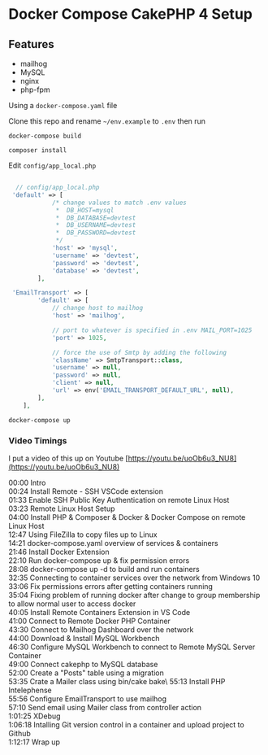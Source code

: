 # Docker Compose CakePHP 4 Setup

## Features
* mailhog
* MySQL 
* nginx
* php-fpm

Using a `docker-compose.yaml` file

Clone this repo and rename `~/env.example` to `.env` then run



```
docker-compose build
```

```
composer install 
```

Edit `config/app_local.php`

```php

  // config/app_local.php
 'default' => [
            /* change values to match .env values
             *  DB_HOST=mysql
             *  DB_DATABASE=devtest
             *  DB_USERNAME=devtest
             *  DB_PASSWORD=devtest
             */
            'host' => 'mysql',
            'username' => 'devtest',
            'password' => 'devtest',
            'database' => 'devtest',
        ],

 'EmailTransport' => [
        'default' => [
            // change host to mailhog
            'host' => 'mailhog',

            // port to whatever is specified in .env MAIL_PORT=1025
            'port' => 1025,

            // force the use of Smtp by adding the following
            'className' => SmtpTransport::class, 
            'username' => null,
            'password' => null,
            'client' => null,
            'url' => env('EMAIL_TRANSPORT_DEFAULT_URL', null),
        ],
    ],
```

```
docker-compose up
```

### Video Timings
I put a video of this up on Youtube [https://youtu.be/uoOb6u3_NU8](https://youtu.be/uoOb6u3_NU8)

00:00 Intro\
00:24 Install Remote - SSH VSCode extension\
01:33 Enable SSH Public Key Authentication on remote Linux Host\
03:23 Remote Linux Host Setup\
04:00 Install PHP & Composer & Docker & Docker Compose on remote Linux Host\
12:47 Using FileZilla to copy files up to Linux\
14:21 docker-compose.yaml overview of services & containers\
21:46 Install Docker Extension\
22:10 Run docker-compose up & fix permission errors\
28:08 docker-compose up -d to build and run containers\
32:35 Connecting to container services over the network from Windows 10\
33:06 Fix permissions errors after getting containers running\
35:04 Fixing problem of running docker after change to group membership to allow normal user to access docker\
40:05 Install Remote Containers Extension in VS Code\
41:00 Connect to Remote Docker PHP Container\
43:30 Connect to Mailhog Dashboard over the network\
44:00 Download & Install MySQL Workbench\
46:30 Configure MySQL Workbench to connect to Remote MySQL Server Container\
49:00 Connect cakephp to MySQL database\
52:00 Create a "Posts" table using a migration\
53:35 Crate a Mailer class using bin/cake bake\ 
55:13 Install PHP Intelephense\
55:56 Configure EmailTransport to use mailhog\
57:10 Send email using Mailer class from controller action\
1:01:25 XDebug\
1:06:18 Intalling Git version control in a container and upload project to Github\
1:12:17 Wrap up